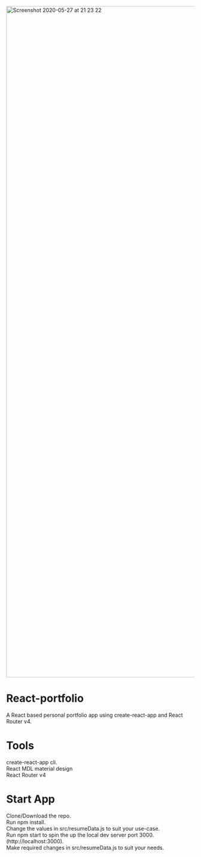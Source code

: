 
<img width="1792" alt="Screenshot 2020-05-27 at 21 23 22" src="https://user-images.githubusercontent.com/51873236/83043378-6f219d80-a060-11ea-9c9a-9e7dadbaf85b.png">

# React-portfolio

A React based personal portfolio app using create-react-app and React Router v4.

# Tools

create-react-app cli.  
React MDL material design  
React Router v4

# Start App


Clone/Download the repo.  
Run npm install.  
Change the values in src/resumeData.js to suit your use-case.  
Run npm start to spin the up the local dev server port 3000.(http://localhost:3000).  
Make required changes in src/resumeData.js to suit your needs.
